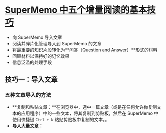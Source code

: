 # [SuperMemo 中五个增量阅读的基本技巧](http://help.supermemo.org/wiki/Incremental_learning#Five_basic_skills_of_incremental_reading)

- 向 SuperMemo 导入文章
- 阅读并碎片化管理导入到 SuperMemo 的文章
- 将最重要的知识片段转化为**问答（Question and Answer）**形式的材料
- 回顾材料以保持好的记忆效果
- 信息泛滥的处理手段

## 技巧一：导入文章
### 五种文章导入的方法
- **复制和粘贴文章：**在浏览器中，选中一篇文章（或是在任何允许你复制文本的应用程序）中的一些文本，将其复制到剪贴板，然后在 SuperMemo 中使用快捷键 `Ctrl + N` 粘贴剪贴板中复制的文本。。
- **导入大量文章：**
